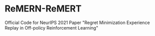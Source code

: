 # ReMERN-ReMERT
Official Code for NeurIPS 2021 Paper "Regret Minimization Experience Replay in Off-policy Reinforcement Learning"
